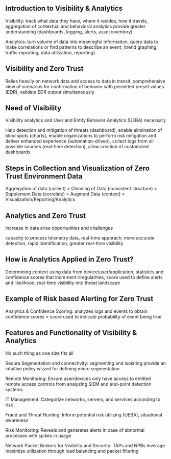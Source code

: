 ## Introduction to Visibility & Analytics

Visibility: track what data they have, where it resides, how it travels, aggregation of contextual and behavioral analytics provide greater understanding (dashboards, logging, alerts, asset inventory)

Analytics: turn volume of data into meaningful information, query data to make correlations or find patterns to describe an event, (trend graphing, traffic reporting, data utilization, reporting)

## Visibility and Zero Trust

Relies heavily on network data and access to data in transit, comprehensive view of scenarios for confirmation of behavior with permitted preset values (EDR), validate EDR output simultaneously

## Need of Visibility

Visibility analytics and User and Entity Behavior Analytics (UEBA) necessary

Help detection and mitigation of threats (dashboard), enable elimination of blind spots (charts), enable organizations to perform risk mitigation and deliver enhanced experience (automation-driven), collect logs from all possible sources (real-time detection), allow creation of customized dashboards

## Steps in Collection and Visualization of Zero Trust Environment Data

Aggregation of data (collect) > Cleaning of Data (consistent structure) > Supplement Data (correlate) > Augment Data (context) > Visualization/Reporting/Analytics

## Analytics and Zero Trust

Increase in data arise opportunities and challenges

capacity to process telemetry data, real-time apporach, more accurate detection, rapid identification, greater real-time visibility

## How is Analytics Applied in Zero Trust?

Determining context using data from device/user/application, statistics and confidence scores that increment irregularities, score used to define alerts and likelihood, real-time visibility into threat landscape

## Example of Risk based Alerting for Zero Trust

Analytics & Confidence Scoring: analyzes logs and events to obtain confidence scores = score used to indicate probability of event being true

## Features and Functionality of Visibility & Analytics

No such thing as one size fits all

Secure Segmentation and connectivity: segmenting and isolating provide an intuitive policy wizard for defining micro segmentation

Remote Monitoring: Ensure user/devices only have access to entitled remote access controls from analyzing SIEM  and end-point detection systems

IT Management: Categorize networks, servers, and services according to risk

Fraud and Threat Hunting: Inform potential risk utilizing (UEBA), situational awareness

Risk Monitoring: Reveals and generates alerts in case of abnormal processes with spikes in usage

Network Packet Brokers for Visibility and Security: TAPs and NPBs leverage maximize utilization through load balancing and packet filtering

















